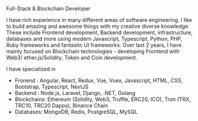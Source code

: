 Full-Stack & Blockchain Developer


I have rich experience in many different areas of software engineering.
I like to build amazing and awesome things with my creative diverse knowledge.
These include Frontend development, Backend development, infrastructure, databases and more
using modern Javascript, Typescript, Python, PHP, Ruby frameworks and fantastic UI frameworks. 
Over last 2 years, I have mainly focused on Blockchain technologies - developing Frontend with Web3/
ether.js/Solidity, Token and Coin development.

I have specialized in 
- Fronend : Angular, React, Redux, Vue, Vuex, Javascript, HTML, CSS, Bootstrap, Typescript, NextJS                   
- Backend : Node.js, Laravel, Django, .NET, Golang
- Blockchains: Ethereum (Solidity, Web3, Truffle, ERC20, ICO), Tron (TRX, TRC10, TRC20 Dapps), Binance Chain
- Databases: MongoDB, Redis, PostgreSQL, MySQL

